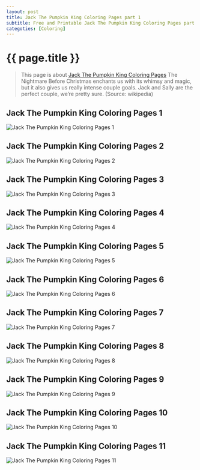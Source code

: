 ```yaml
---
layout: post
title: Jack The Pumpkin King Coloring Pages part 1
subtitle: Free and Printable Jack The Pumpkin King Coloring Pages part 1
categoties: [Coloring]
---
```

{{ page.title }}
================
> This page is about [Jack The Pumpkin King Coloring Pages](https://hoanghabelle.github.io/) The Nightmare Before Christmas enchants us with its whimsy and magic, but it also gives us really intense couple goals. Jack and Sally are the perfect couple, we’re pretty sure. (Source: wikipedia)

## Jack The Pumpkin King Coloring Pages 1
![Jack The Pumpkin King Coloring Pages 1](https://hoanghabelle.github.io/images/Jack-The-Pumpkin-King-Coloring-Pages%20(1).jpg "Jack The Pumpkin King Coloring Pages 1")

## Jack The Pumpkin King Coloring Pages 2
![Jack The Pumpkin King Coloring Pages 2](https://hoanghabelle.github.io/images/Jack-The-Pumpkin-King-Coloring-Pages%20(2).jpg "Jack The Pumpkin King Coloring Pages 2")

## Jack The Pumpkin King Coloring Pages 3
![Jack The Pumpkin King Coloring Pages 3](https://hoanghabelle.github.io/images/Jack-The-Pumpkin-King-Coloring-Pages%20(3).jpg "Jack The Pumpkin King Coloring Pages 3")

## Jack The Pumpkin King Coloring Pages 4
![Jack The Pumpkin King Coloring Pages 4](https://hoanghabelle.github.io/images/Jack-The-Pumpkin-King-Coloring-Pages%20(4).jpg "Jack The Pumpkin King Coloring Pages 4")

<script async src="//pagead2.googlesyndication.com/pagead/js/adsbygoogle.js"></script><ins class="adsbygoogle" style="display:block" data-ad-format="fluid" data-ad-layout-key="-8i+1w-dq+e9+ft" data-ad-client="ca-pub-6753140515841889" data-ad-slot="6190446671"></ins> <script> (adsbygoogle = window.adsbygoogle || []).push({}); </script>

## Jack The Pumpkin King Coloring Pages 5
![Jack The Pumpkin King Coloring Pages 5](https://hoanghabelle.github.io/images/Jack-The-Pumpkin-King-Coloring-Pages%20(5).jpg "Jack The Pumpkin King Coloring Pages 5")

## Jack The Pumpkin King Coloring Pages 6
![Jack The Pumpkin King Coloring Pages 6](https://hoanghabelle.github.io/images/Jack-The-Pumpkin-King-Coloring-Pages%20(6).jpg "Jack The Pumpkin King Coloring Pages6")

## Jack The Pumpkin King Coloring Pages 7
![Jack The Pumpkin King Coloring Pages 7](https://hoanghabelle.github.io/images/Jack-The-Pumpkin-King-Coloring-Pages%20(7).jpg "Jack The Pumpkin King Coloring Pages 7")

## Jack The Pumpkin King Coloring Pages 8
![Jack The Pumpkin King Coloring Pages 8](https://hoanghabelle.github.io/images/Jack-The-Pumpkin-King-Coloring-Pages%20(8).jpg "Jack The Pumpkin King Coloring Pages 8")

<script async src="//pagead2.googlesyndication.com/pagead/js/adsbygoogle.js"></script><ins class="adsbygoogle" style="display:block" data-ad-format="fluid" data-ad-layout-key="-8i+1w-dq+e9+ft" data-ad-client="ca-pub-6753140515841889" data-ad-slot="6190446671"></ins> <script> (adsbygoogle = window.adsbygoogle || []).push({}); </script>

## Jack The Pumpkin King Coloring Pages 9
![Jack The Pumpkin King Coloring Pages 9](https://hoanghabelle.github.io/images/Jack-The-Pumpkin-King-Coloring-Pages%20(9).jpg "Jack The Pumpkin King Coloring Pages 9")

## Jack The Pumpkin King Coloring Pages 10
![Jack The Pumpkin King Coloring Pages 10](https://hoanghabelle.github.io/images/Jack-The-Pumpkin-King-Coloring-Pages%20(10).jpg "Jack The Pumpkin King Coloring Pages 10")

## Jack The Pumpkin King Coloring Pages 11
![Jack The Pumpkin King Coloring Pages 11](https://hoanghabelle.github.io/images/Jack-The-Pumpkin-King-Coloring-Pages%20(11).jpg "Jack The Pumpkin King Coloring Pages 11")

